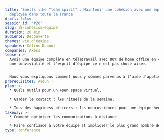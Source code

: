 ```yaml
---
title: 'Smells like "team spirit" : Maintenir une cohésion avec une équipe
  déployée dans toute la France'
draft: false
session_id: "#28"
slug: 28-cohesion-equipe
duration: 20 min
audience: Découverte
themes: vie d'équipe
speakers: Céline Dupont
companies: Axess
teaser: >-
  Avoir une équipe complète en télétravail avec 80% de home office en conservant
  une convivialité et l'esprit d'équipe ce n'est pas chose aisée.


  Nous vous expliquons comment nous y sommes parvenus à l'aide d'applications opensource, un soupçon d'holacratie et des bonnes idées de chacun.
prerequisites: Aucun !
plan: >-
  * Quels outils pour un open space virtuel,

  * Garder le contact : les rituels de la semaine,

  * Tous des happiness officers : les neurosciences pour une équipe heureuse et bienveillante.
takeway: >-
  * Comment optimiser les communications à distance

  * Faire confiance à votre équipe et impliquer le plus grand nombre de personnes dans les process
type: conference
---
```

